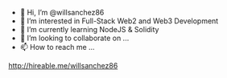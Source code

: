 - 👋 Hi, I’m @willsanchez86
- 👀 I’m interested in Full-Stack Web2 and Web3 Development
- 🌱 I’m currently learning NodeJS & Solidity
- 💞️ I’m looking to collaborate on ...
- 📫 How to reach me ...


http://hireable.me/willsanchez86

<!---
willsanchez86/willsanchez86 is a ✨ special ✨ repository because its `README.md` (this file) appears on your GitHub profile.
You can click the Preview link to take a look at your changes.
--->
